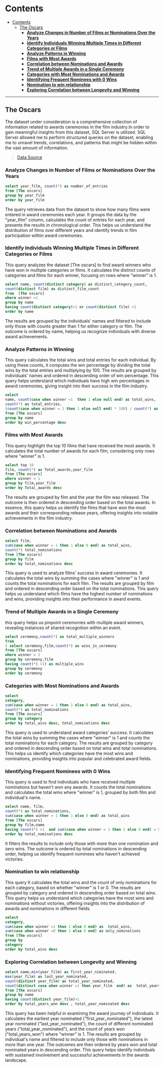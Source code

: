 # Contents
- [Contents](#contents)
  - [The Oscars](#the-oscars)
    - [**Analyze Changes in Number of Films or Nominations Over the Years**](#analyze-changes-in-number-of-films-or-nominations-over-the-years)
    - [**Identify Individuals Winning Multiple Times in Different Categories or Films**](#identify-individuals-winning-multiple-times-in-different-categories-or-films)
    - [**Analyze Patterns in Winning**](#analyze-patterns-in-winning)
    - [**Films with Most Awards**](#films-with-most-awards)
    - [**Correlation between Nominations and Awards**](#correlation-between-nominations-and-awards)
    - [**Trend of Multiple Awards in a Single Ceremony**](#trend-of-multiple-awards-in-a-single-ceremony)
    - [**Categories with Most Nominations and Awards**](#categories-with-most-nominations-and-awards)
    - [**Identifying Frequent Nominees with 0 Wins**](#identifying-frequent-nominees-with-0-wins)
    - [**Nomination to win relationship**](#nomination-to-win-relationship)
    - [**Exploring Correlation between Longevity and Winning**](#exploring-correlation-between-longevity-and-winning)
    
   






----------------------------

## The Oscars

The dataset under consideration is a comprehensive collection of information related to awards ceremonies in the film industry.In order to gain meaningful insights from this dataset, SQL Server is utilized. SQL Server allowed me to perform structured queries on the dataset, enabling me to unravel trends, correlations, and patterns that might be hidden within the vast amount of information.
>[Data Source](https://www.kaggle.com/datasets/unanimad/the-oscar-award)

### **Analyze Changes in Number of Films or Nominations Over the Years**

``````sql
select year_film, count(*) as number_of_entries
from [The oscars]
group by year_film
order by year_film
``````

The query retrieves data from the dataset  to show how many films were entered in award ceremonies each year. It groups the data by the "year_film" column, calculates the count of entries for each year, and presents the results in chronological order. This helps us understand the distribution of films over different years and identify trends in film participation within award ceremonies.

### **Identify Individuals Winning Multiple Times in Different Categories or Films**

This query analyzes the dataset [The oscars] to find award winners who have won in multiple categories or films. It calculates the distinct counts of categories and films for each winner, focusing on rows where "winner" is 1.

``````sql
select name, count(distinct category) as distinct_category_count, 
count(distinct film) as distinct_film_count
from  [The oscars]
where winner =1
group by name
having count(distinct category)>1 or count(distinct film) >1
order by name
``````

The results are grouped by the individuals' names and filtered to include only those with counts greater than 1 for either category or film. The outcome is ordered by name, helping us recognize individuals with diverse award achievements.

### **Analyze Patterns in Winning**

This query calculates the total wins and total entries for each individual. By using these counts, it computes the win percentage by dividing the total wins by the total entries and multiplying by 100. The results are grouped by individuals' names and ordered in descending order of win percentage. This query helps understand which individuals have high win percentages in award ceremonies, giving insight into their success in the film industry.

``````sql
select
name, count(case when winner =1  then 1 else null end) as total_wins,
count(*) as total_entries,
(count(case when winner = 1 then 1 else null end) * 100) / count(*) as win_percentage
from [The oscars]
group by name 
order by win_percentage desc
``````

### **Films with Most Awards**

This query highlight the top 10 films that have received the most awards. It calculates the total number of awards for each film, considering only rows where "winner" is 1.

``````sql
select top 10
film, count(*) as Total_awards,year_film
from [The oscars]
where winner = 1
group by film,year_film
order by Total_awards desc
``````

The results are grouped by film and the year the film was released. The outcome is then ordered in descending order based on the total awards. In essence, this query helps us identify the films that have won the most awards and their corresponding release years, offering insights into notable achievements in the film industry.

### **Correlation between Nominations and Awards**

``````sql
select film, 
sum(case when winner = 1 then 1 else 0 end) as total_wins,
count(*) total_nominations
from [The oscars]
group by film
order by total_nominations desc
``````

This query is used to analyze films' success in award ceremonies. It calculates the total wins by summing the cases where "winner" is 1 and counts the total nominations for each film. The results are grouped by film and ordered in descending order based on the total nominations. This query helps us understand which films have the highest number of nominations and wins, providing insights into their performance in award events.

### **Trend of Multiple Awards in a Single Ceremony**

this query helps us pinpoint ceremonies with multiple award winners, revealing instances of shared recognition within an event.

``````sql
select ceremony,count(*) as total_multiple_winners
from
( select ceremony,film,count(*) as wins_in_ceremony
from [The oscars]
where winner = 1
group by ceremony,film
having count(*) >1) as multiple_wins
group by ceremony
order by ceremony
``````

### **Categories with Most Nominations and Awards**

``````sql
select
category,
sum(case when winner = 1 then 1 else 0 end) as total_wins,
count(*) as total_nominations
from [The oscars]
group by category
order by total_wins desc, total_nominations desc
``````

This query is used to understand award categories' success. It calculates the total wins  by summing the cases where "winner" is 1 and counts the total nominations  for each category. The results are grouped by category and ordered in descending order based on total wins and total nominations. This helps us identify which categories have the most wins and nominations, providing insights into popular and celebrated award fields.

### **Identifying Frequent Nominees with 0 Wins**

This query is used to find individuals who have received multiple nominations but haven't won any awards. It counts the total nominations  and calculates the total wins  where "winner" is 1, grouped by both film and individual's name.

``````sql
select name, film,
count(*) as total_nominations,
sum(case when winner = 1 then 1 else 0 end) as total_wins
from [The oscars]
group by film,name
having count(*) >1  and sum(case when winner = 1 then 1 else 0 end) = 0
order by total_nominations desc
``````

It filters the results to include only those with more than one nomination and zero wins. The outcome is ordered by total nominations in descending order, helping us identify frequent nominees who haven't achieved victories.

### **Nomination to win relationship**

This query It calculates the total wins  and the count of only nominations  for each category, based on whether "winner" is 1 or 0. The results are grouped by category and ordered in descending order based on total wins. This query helps us understand which categories have the most wins and nominations without victories, offering insights into the distribution of awards and nominations in different fields.

``````sql
select 
category,
sum(case when winner =1 then 1 else 0 end) as  total_wins,
sum(case when winner =0 then 1 else 0 end) as only_nominations 
from [The oscars]
group by 
category
order by total_wins desc
``````

### **Exploring Correlation between Longevity and Winning**

``````sql
select name,min(year_film) as first_year_niminated,
max(year_film) as last_year_nominated,
count(distinct year_film) as total_year_nominated,
count(distinct case when winner =1 then year_film  end) as  total_years_won
from [The oscars]
group by name
having count(distinct year_film)>1
order by total_years_won desc , total_year_nominated desc
``````

This query has been helpful in  examining the award journey of individuals. It calculates the earliest year nominated ("first_year_nominated"), the latest year nominated ("last_year_nominated"), the count of different nominated years ("total_year_nominated"), and the count of years won ("total_years_won") where "winner" is 1. The results are grouped by individual's name and filtered to include only those with nominations in more than one year. The outcomes are then ordered by years won and total nominated years in descending order. This query helps identify individuals with sustained involvement and successful achievements in the awards landscape.


